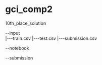 # gci_comp2
10th_place_solution

--input<br>
  |---train.csv
  |---test.csv
  |---submission.csv

--notebook


--submission
